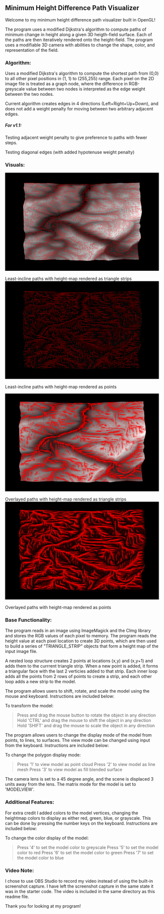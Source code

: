 ## Minimum Height Difference Path Visualizer

Welcome to my minimum height difference path visualizer built in OpenGL! 

The program uses a modified Dijkstra's algorithm to compute paths of minimum 
change in height along a given 3D heigth-field surface. Each of the paths are 
then iteratively rendered onto the height-field. The program uses a modifiable
3D camera with abilities to change the shape, color, and representation of the
field. 

### Algorithm: 

Uses a modified Dijkstra's algorithm to compute the shortest path from (0,0) 
to all other pixel positions in (1, 1) to (255,255) range. Each pixel on the
2D image file is treated as a graph node, where the difference in RGB-greyscale
value between two nodes is interpreted as the edge weight between the two nodes.

Current algorithm creates edges in 4 directions (Left+Right+Up+Down), and does 
not add a weight penalty for moving between two arbitrary adjacent edges. 

##### For v1.1: 
Testing adjacent weight penalty to give preference to paths with fewer steps.

Testing diagonal edges (with added hypotenuse weight penalty)
  
### Visuals:

![Image 1](https://raw.githubusercontent.com/nichilstewart/Min-Difference-Path-OpenGL/master/imgs/standard1.png)

Least-incline paths with height-map rendered as triangle strips
![Image 2](https://raw.githubusercontent.com/nichilstewart/Min-Difference-Path-OpenGL/master/imgs/standard2.png)

Least-incline paths with height-map rendered as points

![Image 3](https://raw.githubusercontent.com/nichilstewart/Min-Difference-Path-OpenGL/master/imgs/different1.png)

Overlayed paths with height-map rendered as triangle strips
![Image 4](https://raw.githubusercontent.com/nichilstewart/Min-Difference-Path-OpenGL/master/imgs/different2.png)

Overlayed paths with height-map rendered as points


### Base Functionality:

The program reads in an image using ImageMagick and the CImg library and stores
the RGB values of each pixel to memory. The program reads the height value at
each pixel location to create 3D points, which are then used to build a series 
of "TRIANGLE_STRIP" objects that form a height map of the input image file.

A nested loop structure creates 2 points at locations (x,y) and (x,y+1) and adds
them to the currrent triangle strip. When a new point is added, it forms a 
triangular face with the last 2 verticies added to that strip. Each inner loop
adds all the points from 2 rows of points to create a strip, and each other loop
adds a new strip to the model.

The program allows users to shift, rotate, and scale the model using the mouse
and keyboard. Instructions are included below:

To transform the model:
>Press and drag the mouse button to rotate the object in any direction
Hold 'CTRL' and drag the mouse to shift the object in any direction
Hold 'SHIFT' and drag the mouse to scale the object in any direction

The program allows users to change the display mode of the model from points, to
lines, to surfaces. The view mode can be changed using input from the keyboard.
Instructions are included below:

To change the polygon display mode:
>Press '1' to view model as point cloud
Press '2' to view model as line mesh
Press '3' to view model as fill blended surface

The camera lens is set to a 45 degree angle, and the scene is displaced 3 units
away from the lens. The matrix mode for the model is set to 'MODELVIEW'. 


### Additional Features:

For extra credit I added colors to the model vertices, changing the heightmap
colors to display as either red, green, blue, or grayscale. This can be done by
pressing the number keys on the keyboard. Instructions are included below:

To change the color display of the model:
>Press '4' to set the model color to greyscale
Press '5' to set the model color to red
Press '6' to set the model color to green
Press '7' to set the model color to blue


### Video Note:

I chose to use OBS Studio to record my video instead of using the built-in 
screenshot capture. I have left the screenshot capture in the same state it
was in the starter code. The video is included in the same directory as this 
readme file.


Thank you for looking at my program!
